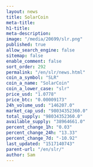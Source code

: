 ```yaml
---
layout: news
title: SolarCoin
meta-title: 
h1-title: 
meta-description: 
image: "/media/20699/slr.png"
published: true
allow_search_engine: false
sitemap: false
enable_comment: false
sort_order: 292
permalink: "/en/slr/news.html"
coin_a_symbol: "SLR"
coin_a_name: "SolarCoin"
coin_a_lower_case: "slr"
price_usd: "1.0778"
price_btc: "0.00009173"
24h_volume_usd: "146207.0"
market_cap_usd: "98034352360.0"
total_supply: "98034352360.0"
available_supply: "38964661.0"
percent_change_1h: "0.03"
percent_change_24h: "13.33"
percent_change_7d: "-10.92"
last_updated: "1517140743"
parent-url: "/en/slr/"
author: Sam
---
```


